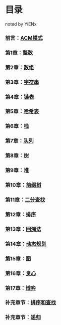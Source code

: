 # 目录

noted by YiENx

### 前言：[ACM模式](./ACM模式.md)
### 第1章：[整数](./Chapter01整数.md)
### 第2章：[数组](./Chapter02数组.md)
### 第3章：[字符串](./Chapter03字符串.md)
### 第4章：[链表](./Chapter04链表.md)
### 第5章：[哈希表](./Chapter05哈希表.md)
### 第6章：[栈](./Chapter06栈.md)
### 第7章：[队列](./Chapter07队列.md)
### 第8章：[树](./Chapter08树.md)
### 第9章：[堆](./Chapter09堆.md)
### 第10章：[前缀树](./Chapter10前缀树.md)
### 第11章：[二分查找](./Chapter11二分查找.md)

### 第12章：[排序](./Chapter12排序.md)
### 第13章：[回溯法](./Chapter13回溯法.md)
### 第14章：[动态规划](./Chapter14动态规划.md)
### 第15章：[图](./Chapter15图.md)

### 第16章：[贪心](./Chapter16贪心.md)

### 第17章：[博弈](./Chapter17博弈.md)

### 补充章节：[排序和查找](./排序和查找.md)

###  补充章节：[递归](./递归.md)
